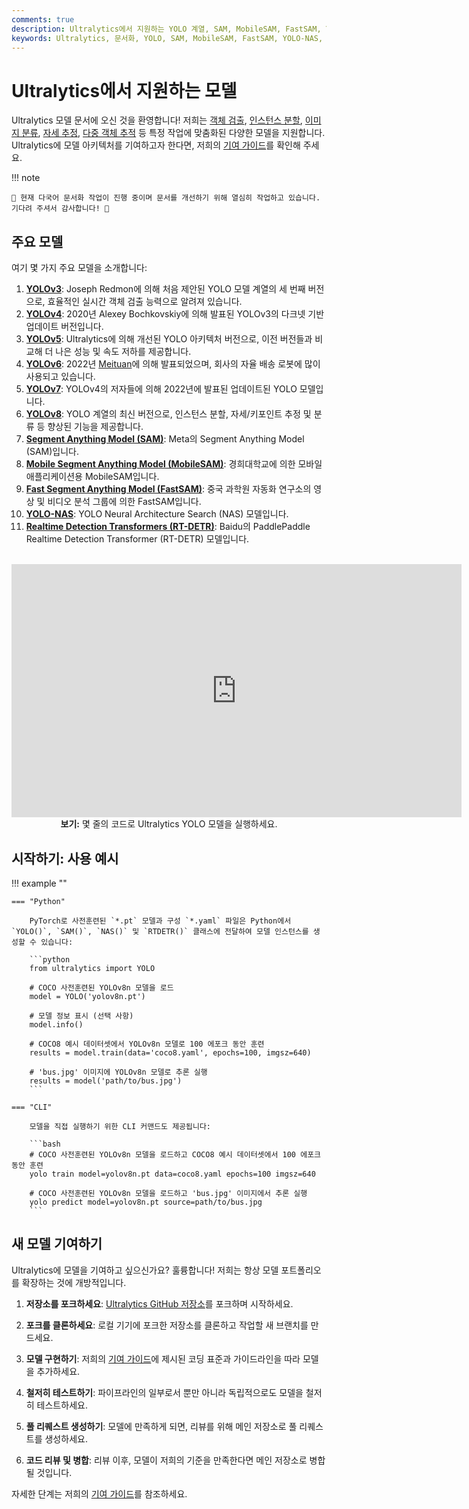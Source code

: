 ```yaml
---
comments: true
description: Ultralytics에서 지원하는 YOLO 계열, SAM, MobileSAM, FastSAM, YOLO-NAS, RT-DETR 모델의 다양한 범위를 탐색하고 CLI 및 Python 사용 예시를 통해 시작해 보세요.
keywords: Ultralytics, 문서화, YOLO, SAM, MobileSAM, FastSAM, YOLO-NAS, RT-DETR, 모델, 아키텍처, Python, CLI
---
```


# Ultralytics에서 지원하는 모델

Ultralytics 모델 문서에 오신 것을 환영합니다! 저희는 [객체 검출](../tasks/detect.md), [인스턴스 분할](../tasks/segment.md), [이미지 분류](../tasks/classify.md), [자세 추정](../tasks/pose.md), [다중 객체 추적](../modes/track.md) 등 특정 작업에 맞춤화된 다양한 모델을 지원합니다. Ultralytics에 모델 아키텍처를 기여하고자 한다면, 저희의 [기여 가이드](../help/contributing.md)를 확인해 주세요.

!!! note
    
    🚧 현재 다국어 문서화 작업이 진행 중이며 문서를 개선하기 위해 열심히 작업하고 있습니다. 기다려 주셔서 감사합니다! 🙏

## 주요 모델

여기 몇 가지 주요 모델을 소개합니다:

1. **[YOLOv3](./yolov3.md)**: Joseph Redmon에 의해 처음 제안된 YOLO 모델 계열의 세 번째 버전으로, 효율적인 실시간 객체 검출 능력으로 알려져 있습니다.
2. **[YOLOv4](./yolov4.md)**: 2020년 Alexey Bochkovskiy에 의해 발표된 YOLOv3의 다크넷 기반 업데이트 버전입니다.
3. **[YOLOv5](./yolov5.md)**: Ultralytics에 의해 개선된 YOLO 아키텍처 버전으로, 이전 버전들과 비교해 더 나은 성능 및 속도 저하를 제공합니다.
4. **[YOLOv6](./yolov6.md)**: 2022년 [Meituan](https://about.meituan.com/)에 의해 발표되었으며, 회사의 자율 배송 로봇에 많이 사용되고 있습니다.
5. **[YOLOv7](./yolov7.md)**: YOLOv4의 저자들에 의해 2022년에 발표된 업데이트된 YOLO 모델입니다.
6. **[YOLOv8](./yolov8.md)**: YOLO 계열의 최신 버전으로, 인스턴스 분할, 자세/키포인트 추정 및 분류 등 향상된 기능을 제공합니다.
7. **[Segment Anything Model (SAM)](./sam.md)**: Meta의 Segment Anything Model (SAM)입니다.
8. **[Mobile Segment Anything Model (MobileSAM)](./mobile-sam.md)**: 경희대학교에 의한 모바일 애플리케이션용 MobileSAM입니다.
9. **[Fast Segment Anything Model (FastSAM)](./fast-sam.md)**: 중국 과학원 자동화 연구소의 영상 및 비디오 분석 그룹에 의한 FastSAM입니다.
10. **[YOLO-NAS](./yolo-nas.md)**: YOLO Neural Architecture Search (NAS) 모델입니다.
11. **[Realtime Detection Transformers (RT-DETR)](./rtdetr.md)**: Baidu의 PaddlePaddle Realtime Detection Transformer (RT-DETR) 모델입니다.

<p align="center">
  <br>
  <iframe width="720" height="405" src="https://www.youtube.com/embed/MWq1UxqTClU?si=nHAW-lYDzrz68jR0"
    title="YouTube video player" frameborder="0"
    allow="accelerometer; autoplay; clipboard-write; encrypted-media; gyroscope; picture-in-picture; web-share"
    allowfullscreen>
  </iframe>
  <br>
  <strong>보기:</strong> 몇 줄의 코드로 Ultralytics YOLO 모델을 실행하세요.
</p>

## 시작하기: 사용 예시

!!! example ""

    === "Python"

        PyTorch로 사전훈련된 `*.pt` 모델과 구성 `*.yaml` 파일은 Python에서 `YOLO()`, `SAM()`, `NAS()` 및 `RTDETR()` 클래스에 전달하여 모델 인스턴스를 생성할 수 있습니다:

        ```python
        from ultralytics import YOLO

        # COCO 사전훈련된 YOLOv8n 모델을 로드
        model = YOLO('yolov8n.pt')

        # 모델 정보 표시 (선택 사항)
        model.info()

        # COCO8 예시 데이터셋에서 YOLOv8n 모델로 100 에포크 동안 훈련
        results = model.train(data='coco8.yaml', epochs=100, imgsz=640)

        # 'bus.jpg' 이미지에 YOLOv8n 모델로 추론 실행
        results = model('path/to/bus.jpg')
        ```

    === "CLI"

        모델을 직접 실행하기 위한 CLI 커맨드도 제공됩니다:

        ```bash
        # COCO 사전훈련된 YOLOv8n 모델을 로드하고 COCO8 예시 데이터셋에서 100 에포크 동안 훈련
        yolo train model=yolov8n.pt data=coco8.yaml epochs=100 imgsz=640

        # COCO 사전훈련된 YOLOv8n 모델을 로드하고 'bus.jpg' 이미지에서 추론 실행
        yolo predict model=yolov8n.pt source=path/to/bus.jpg
        ```

## 새 모델 기여하기

Ultralytics에 모델을 기여하고 싶으신가요? 훌륭합니다! 저희는 항상 모델 포트폴리오를 확장하는 것에 개방적입니다.

1. **저장소를 포크하세요**: [Ultralytics GitHub 저장소](https://github.com/ultralytics/ultralytics)를 포크하며 시작하세요.

2. **포크를 클론하세요**: 로컬 기기에 포크한 저장소를 클론하고 작업할 새 브랜치를 만드세요.

3. **모델 구현하기**: 저희의 [기여 가이드](../help/contributing.md)에 제시된 코딩 표준과 가이드라인을 따라 모델을 추가하세요.

4. **철저히 테스트하기**: 파이프라인의 일부로서 뿐만 아니라 독립적으로도 모델을 철저히 테스트하세요.

5. **풀 리퀘스트 생성하기**: 모델에 만족하게 되면, 리뷰를 위해 메인 저장소로 풀 리퀘스트를 생성하세요.

6. **코드 리뷰 및 병합**: 리뷰 이후, 모델이 저희의 기준을 만족한다면 메인 저장소로 병합될 것입니다.

자세한 단계는 저희의 [기여 가이드](../help/contributing.md)를 참조하세요.
